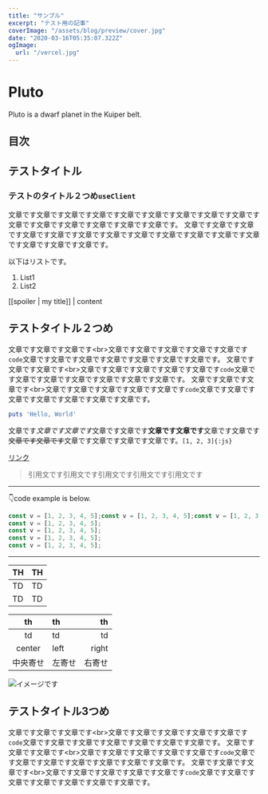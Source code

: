 ```yaml
---
title: "サンプル"
excerpt: "テスト用の記事"
coverImage: "/assets/blog/preview/cover.jpg"
date: "2020-03-16T05:35:07.322Z"
ogImage:
  url: "/vercel.jpg"
---
```

# Pluto

Pluto is a dwarf planet in the Kuiper belt.
 
## 目次
## テストタイトル

### テストのタイトル２つめ`useClient`

文章です文章です文章です文章です文章です文章です文章です文章です文章です文章です文章です文章です文章です文章です文章です。
文章です文章です文章です文章です文章です文章です文章です文章です文章です文章です文章です文章です文章です文章です文章です。

以下はリストです。
1. List1
2. List2

[[spoiler | my title]]
| content

## テストタイトル２つめ

文章です文章です文章です\<br>文章です文章です文章です文章です文章です`code`文章です文章です文章です文章です文章です文章です文章です。
文章です文章です文章です\<br>文章です文章です文章です文章です文章です`code`文章です文章です文章です文章です文章です文章です文章です。
文章です文章です文章です\<br>文章です文章です文章です文章です文章です`code`文章です文章です文章です文章です文章です文章です文章です。


```rb
puts 'Hello, World'
```

文章です*文章です文章です*文章です文章です**文章です文章です**文章です文章です~~文章です文章です~~文章です文章です文章です文章です。`[1, 2, 3]{:js}`

[リンク](http://localhost:3000/articles/article0)

> 引用文です引用文です引用文です引用文です引用文です
---
👇code example is below.
```js showLineNumbers {4} title="test-code.js" caption="テスト用のファイル" /v/#v /2/#v
const v = [1, 2, 3, 4, 5];const v = [1, 2, 3, 4, 5];const v = [1, 2, 3, 4, 5];const v = [1, 2, 3, 4, 5];const v = [1, 2, 3, 4, 5];
const v = [1, 2, 3, 4, 5];
const v = [1, 2, 3, 4, 5];
const v = [1, 2, 3, 4, 5];
const v = [1, 2, 3, 4, 5];
```

***
| TH | TH |
| ---- | ---- |
| TD | TD |
| TD | TD |

|th|th|th|
|:---:|:---|---:|
|td|td|td|
|center|left|right|
|中央寄せ|左寄せ|右寄せ|

![イメージです](/image.png)

## テストタイトル3つめ

文章です文章です文章です\<br>文章です文章です文章です文章です文章です`code`文章です文章です文章です文章です文章です文章です文章です。
文章です文章です文章です\<br>文章です文章です文章です文章です文章です`code`文章です文章です文章です文章です文章です文章です文章です。
文章です文章です文章です\<br>文章です文章です文章です文章です文章です`code`文章です文章です文章です文章です文章です文章です文章です。